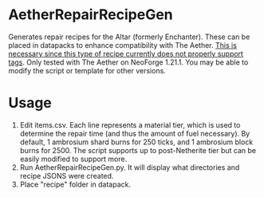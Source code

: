 # AetherRepairRecipeGen

Generates repair recipes for the Altar (formerly Enchanter). These can be placed in datapacks to enhance compatibility with The Aether.
[This is necessary since this type of recipe currently does not properly support tags](https://github.com/The-Aether-Team/The-Aether/issues/2546).
Only tested with The Aether on NeoForge 1.21.1. You may be able to modify the script or template for other versions.

# Usage
1. Edit items.csv. Each line represents a material tier, which is used to determine the repair time (and thus the amount of fuel necessary). By default, 1 ambrosium shard burns for 250 ticks, and 1 ambrosium block burns for 2500. The script supports up to post-Netherite tier but can be easily modified to support more.
2. Run AetherRepairRecipeGen.py. It will display what directories and recipe JSONS were created.
3. Place "recipe" folder in datapack.